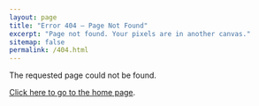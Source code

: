 ```yaml
---
layout: page
title: "Error 404 – Page Not Found"
excerpt: "Page not found. Your pixels are in another canvas."
sitemap: false
permalink: /404.html
---
```


The requested page could not be found.

[Click here to go to the home page](/).